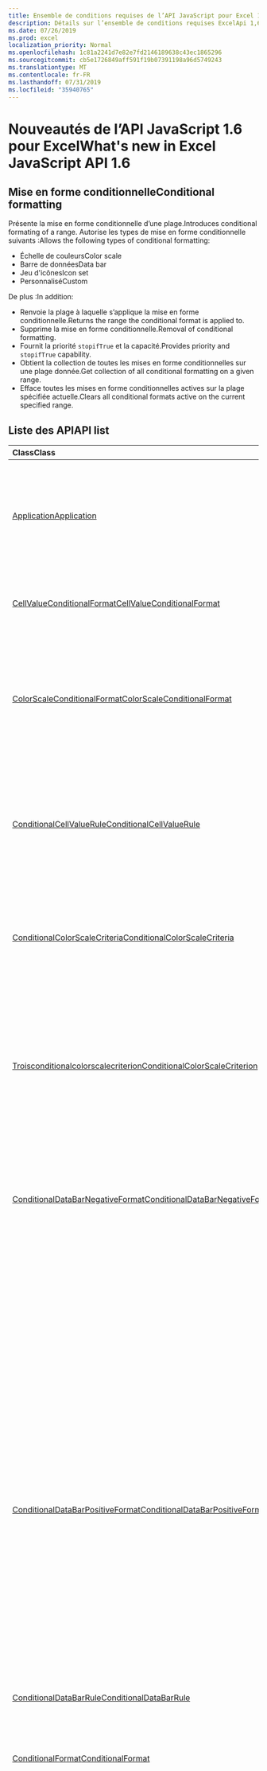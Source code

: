 ```yaml
---
title: Ensemble de conditions requises de l’API JavaScript pour Excel 1,6
description: Détails sur l’ensemble de conditions requises ExcelApi 1,6
ms.date: 07/26/2019
ms.prod: excel
localization_priority: Normal
ms.openlocfilehash: 1c81a2241d7e82e7fd2146189638c43ec1865296
ms.sourcegitcommit: cb5e1726849aff591f19b07391198a96d5749243
ms.translationtype: MT
ms.contentlocale: fr-FR
ms.lasthandoff: 07/31/2019
ms.locfileid: "35940765"
---
```

# <a name="whats-new-in-excel-javascript-api-16"></a><span data-ttu-id="2a74e-103">Nouveautés de l’API JavaScript 1.6 pour Excel</span><span class="sxs-lookup"><span data-stu-id="2a74e-103">What's new in Excel JavaScript API 1.6</span></span>

## <a name="conditional-formatting"></a><span data-ttu-id="2a74e-104">Mise en forme conditionnelle</span><span class="sxs-lookup"><span data-stu-id="2a74e-104">Conditional formatting</span></span>

<span data-ttu-id="2a74e-105">Présente la mise en forme conditionnelle d’une plage.</span><span class="sxs-lookup"><span data-stu-id="2a74e-105">Introduces conditional formating of a range.</span></span> <span data-ttu-id="2a74e-106">Autorise les types de mise en forme conditionnelle suivants :</span><span class="sxs-lookup"><span data-stu-id="2a74e-106">Allows the following types of conditional formatting:</span></span>

* <span data-ttu-id="2a74e-107">Échelle de couleurs</span><span class="sxs-lookup"><span data-stu-id="2a74e-107">Color scale</span></span>
* <span data-ttu-id="2a74e-108">Barre de données</span><span class="sxs-lookup"><span data-stu-id="2a74e-108">Data bar</span></span>
* <span data-ttu-id="2a74e-109">Jeu d'icônes</span><span class="sxs-lookup"><span data-stu-id="2a74e-109">Icon set</span></span>
* <span data-ttu-id="2a74e-110">Personnalisé</span><span class="sxs-lookup"><span data-stu-id="2a74e-110">Custom</span></span>

<span data-ttu-id="2a74e-111">De plus :</span><span class="sxs-lookup"><span data-stu-id="2a74e-111">In addition:</span></span>

* <span data-ttu-id="2a74e-112">Renvoie la plage à laquelle s’applique la mise en forme conditionnelle.</span><span class="sxs-lookup"><span data-stu-id="2a74e-112">Returns the range the conditional format is applied to.</span></span>
* <span data-ttu-id="2a74e-113">Supprime la mise en forme conditionnelle.</span><span class="sxs-lookup"><span data-stu-id="2a74e-113">Removal of conditional formatting.</span></span>
* <span data-ttu-id="2a74e-114">Fournit la priorité `stopifTrue` et la capacité.</span><span class="sxs-lookup"><span data-stu-id="2a74e-114">Provides priority and `stopifTrue` capability.</span></span>
* <span data-ttu-id="2a74e-115">Obtient la collection de toutes les mises en forme conditionnelles sur une plage donnée.</span><span class="sxs-lookup"><span data-stu-id="2a74e-115">Get collection of all conditional formatting on a given range.</span></span>
* <span data-ttu-id="2a74e-116">Efface toutes les mises en forme conditionnelles actives sur la plage spécifiée actuelle.</span><span class="sxs-lookup"><span data-stu-id="2a74e-116">Clears all conditional formats active on the current specified range.</span></span>

## <a name="api-list"></a><span data-ttu-id="2a74e-117">Liste des API</span><span class="sxs-lookup"><span data-stu-id="2a74e-117">API list</span></span>

| <span data-ttu-id="2a74e-118">Class</span><span class="sxs-lookup"><span data-stu-id="2a74e-118">Class</span></span> | <span data-ttu-id="2a74e-119">Champs</span><span class="sxs-lookup"><span data-stu-id="2a74e-119">Fields</span></span> | <span data-ttu-id="2a74e-120">Description</span><span class="sxs-lookup"><span data-stu-id="2a74e-120">Description</span></span> |
|:---|:---|:---|
|[<span data-ttu-id="2a74e-121">Application</span><span class="sxs-lookup"><span data-stu-id="2a74e-121">Application</span></span>](/javascript/api/excel/excel.application)|[<span data-ttu-id="2a74e-122">suspendApiCalculationUntilNextSync()</span><span class="sxs-lookup"><span data-stu-id="2a74e-122">suspendApiCalculationUntilNextSync()</span></span>](/javascript/api/excel/excel.application#suspendapicalculationuntilnextsync--)|<span data-ttu-id="2a74e-p102">Interrompt le calcul jusqu'à ce que la prochaine méthode « context.sync() » soit appelée. Une fois cette option définie, il incombe au développeur de recalculer le classeur afin de garantir que toutes les dépendances sont propagées.</span><span class="sxs-lookup"><span data-stu-id="2a74e-p102">Suspends calculation until the next "context.sync()" is called. Once set, it is the developer's responsibility to re-calc the workbook, to ensure that any dependencies are propagated.</span></span>|
|[<span data-ttu-id="2a74e-125">CellValueConditionalFormat</span><span class="sxs-lookup"><span data-stu-id="2a74e-125">CellValueConditionalFormat</span></span>](/javascript/api/excel/excel.cellvalueconditionalformat)|[<span data-ttu-id="2a74e-126">format</span><span class="sxs-lookup"><span data-stu-id="2a74e-126">format</span></span>](/javascript/api/excel/excel.cellvalueconditionalformat#format)|<span data-ttu-id="2a74e-127">Renvoie un objet format qui encapsule la police, le remplissage, les bordures et d’autres propriétés des formats conditionnels.</span><span class="sxs-lookup"><span data-stu-id="2a74e-127">Returns a format object, encapsulating the conditional formats font, fill, borders, and other properties.</span></span>|
||[<span data-ttu-id="2a74e-128">sous</span><span class="sxs-lookup"><span data-stu-id="2a74e-128">rule</span></span>](/javascript/api/excel/excel.cellvalueconditionalformat#rule)|<span data-ttu-id="2a74e-129">Représente l’objet Règle sur cette mise en forme conditionnelle.</span><span class="sxs-lookup"><span data-stu-id="2a74e-129">Represents the Rule object on this conditional format.</span></span>|
|[<span data-ttu-id="2a74e-130">ColorScaleConditionalFormat</span><span class="sxs-lookup"><span data-stu-id="2a74e-130">ColorScaleConditionalFormat</span></span>](/javascript/api/excel/excel.colorscaleconditionalformat)|[<span data-ttu-id="2a74e-131">criteria</span><span class="sxs-lookup"><span data-stu-id="2a74e-131">criteria</span></span>](/javascript/api/excel/excel.colorscaleconditionalformat#criteria)|<span data-ttu-id="2a74e-132">Les critères de l’étendue de couleur.</span><span class="sxs-lookup"><span data-stu-id="2a74e-132">The criteria of the color scale.</span></span> <span data-ttu-id="2a74e-133">Le milieu est facultatif lors de l’utilisation d’une graduation de couleurs à deux points.</span><span class="sxs-lookup"><span data-stu-id="2a74e-133">Midpoint is optional when using a two point color scale.</span></span>|
||[<span data-ttu-id="2a74e-134">threeColorScale</span><span class="sxs-lookup"><span data-stu-id="2a74e-134">threeColorScale</span></span>](/javascript/api/excel/excel.colorscaleconditionalformat#threecolorscale)|<span data-ttu-id="2a74e-135">Si la valeur est true, l’échelle de couleurs aura trois points (minimum, milieu, maximum), sinon elle aura deux (minimum, maximum).</span><span class="sxs-lookup"><span data-stu-id="2a74e-135">If true the color scale will have three points (minimum, midpoint, maximum), otherwise it will have two (minimum, maximum).</span></span>|
|[<span data-ttu-id="2a74e-136">ConditionalCellValueRule</span><span class="sxs-lookup"><span data-stu-id="2a74e-136">ConditionalCellValueRule</span></span>](/javascript/api/excel/excel.conditionalcellvaluerule)|[<span data-ttu-id="2a74e-137">Formula1</span><span class="sxs-lookup"><span data-stu-id="2a74e-137">formula1</span></span>](/javascript/api/excel/excel.conditionalcellvaluerule#formula1)|<span data-ttu-id="2a74e-138">Formule, si nécessaire, servant à évaluer la règle de mise en forme conditionnelle.</span><span class="sxs-lookup"><span data-stu-id="2a74e-138">The formula, if required, to evaluate the conditional format rule on.</span></span>|
||[<span data-ttu-id="2a74e-139">Formula2</span><span class="sxs-lookup"><span data-stu-id="2a74e-139">formula2</span></span>](/javascript/api/excel/excel.conditionalcellvaluerule#formula2)|<span data-ttu-id="2a74e-140">Formule, si nécessaire, servant à évaluer la règle de mise en forme conditionnelle.</span><span class="sxs-lookup"><span data-stu-id="2a74e-140">The formula, if required, to evaluate the conditional format rule on.</span></span>|
||[<span data-ttu-id="2a74e-141">is</span><span class="sxs-lookup"><span data-stu-id="2a74e-141">operator</span></span>](/javascript/api/excel/excel.conditionalcellvaluerule#operator)|<span data-ttu-id="2a74e-142">Opérateur du format conditionnel de texte.</span><span class="sxs-lookup"><span data-stu-id="2a74e-142">The operator of the text conditional format.</span></span>|
|[<span data-ttu-id="2a74e-143">ConditionalColorScaleCriteria</span><span class="sxs-lookup"><span data-stu-id="2a74e-143">ConditionalColorScaleCriteria</span></span>](/javascript/api/excel/excel.conditionalcolorscalecriteria)|[<span data-ttu-id="2a74e-144">maximum</span><span class="sxs-lookup"><span data-stu-id="2a74e-144">maximum</span></span>](/javascript/api/excel/excel.conditionalcolorscalecriteria#maximum)|<span data-ttu-id="2a74e-145">Point maximal du critère d’échelle de couleurs.</span><span class="sxs-lookup"><span data-stu-id="2a74e-145">The maximum point Color Scale Criterion.</span></span>|
||[<span data-ttu-id="2a74e-146">point</span><span class="sxs-lookup"><span data-stu-id="2a74e-146">midpoint</span></span>](/javascript/api/excel/excel.conditionalcolorscalecriteria#midpoint)|<span data-ttu-id="2a74e-147">Point du milieu du critère d’échelle de couleurs, si l’échelle de couleurs est une échelle à 3 couleurs.</span><span class="sxs-lookup"><span data-stu-id="2a74e-147">The midpoint Color Scale Criterion if the color scale is a 3-color scale.</span></span>|
||[<span data-ttu-id="2a74e-148">minimum</span><span class="sxs-lookup"><span data-stu-id="2a74e-148">minimum</span></span>](/javascript/api/excel/excel.conditionalcolorscalecriteria#minimum)|<span data-ttu-id="2a74e-149">Point minimal du critère d’échelle de couleurs.</span><span class="sxs-lookup"><span data-stu-id="2a74e-149">The minimum point Color Scale Criterion.</span></span>|
|[<span data-ttu-id="2a74e-150">Troisconditionalcolorscalecriterion</span><span class="sxs-lookup"><span data-stu-id="2a74e-150">ConditionalColorScaleCriterion</span></span>](/javascript/api/excel/excel.conditionalcolorscalecriterion)|[<span data-ttu-id="2a74e-151">color</span><span class="sxs-lookup"><span data-stu-id="2a74e-151">color</span></span>](/javascript/api/excel/excel.conditionalcolorscalecriterion#color)|<span data-ttu-id="2a74e-152">Représentation de code de couleur HTML de la couleur d’image.</span><span class="sxs-lookup"><span data-stu-id="2a74e-152">HTML color code representation of the color scale color.</span></span> <span data-ttu-id="2a74e-153">Par exemple,</span><span class="sxs-lookup"><span data-stu-id="2a74e-153">E.g.</span></span> <span data-ttu-id="2a74e-154">#FF0000 représente le rouge.</span><span class="sxs-lookup"><span data-stu-id="2a74e-154">#FF0000 represents Red.</span></span>|
||[<span data-ttu-id="2a74e-155">formula</span><span class="sxs-lookup"><span data-stu-id="2a74e-155">formula</span></span>](/javascript/api/excel/excel.conditionalcolorscalecriterion#formula)|<span data-ttu-id="2a74e-156">Nombre, formule ou null (si le type est LowestValue).</span><span class="sxs-lookup"><span data-stu-id="2a74e-156">A number, a formula, or null (if Type is LowestValue).</span></span>|
||[<span data-ttu-id="2a74e-157">type</span><span class="sxs-lookup"><span data-stu-id="2a74e-157">type</span></span>](/javascript/api/excel/excel.conditionalcolorscalecriterion#type)|<span data-ttu-id="2a74e-158">La formule conditionnelle de critère qui doit être basée.</span><span class="sxs-lookup"><span data-stu-id="2a74e-158">What the criterion conditional formula should be based on.</span></span>|
|[<span data-ttu-id="2a74e-159">ConditionalDataBarNegativeFormat</span><span class="sxs-lookup"><span data-stu-id="2a74e-159">ConditionalDataBarNegativeFormat</span></span>](/javascript/api/excel/excel.conditionaldatabarnegativeformat)|[<span data-ttu-id="2a74e-160">borderColor</span><span class="sxs-lookup"><span data-stu-id="2a74e-160">borderColor</span></span>](/javascript/api/excel/excel.conditionaldatabarnegativeformat#bordercolor)|<span data-ttu-id="2a74e-161">Code couleur HTML qui représente la couleur de la ligne de bordure, au format #RRGGBB (par exemple : « FFA500 ») ou sous forme de couleur HTML nommée (par exemple, « orange »).</span><span class="sxs-lookup"><span data-stu-id="2a74e-161">HTML color code representing the color of the border line, of the form #RRGGBB (e.g. "FFA500") or as a named HTML color (e.g. "orange").</span></span>|
||[<span data-ttu-id="2a74e-162">fillColor</span><span class="sxs-lookup"><span data-stu-id="2a74e-162">fillColor</span></span>](/javascript/api/excel/excel.conditionaldatabarnegativeformat#fillcolor)|<span data-ttu-id="2a74e-163">Code couleur HTML qui représente la couleur de remplissage, au format #RRGGBB (par exemple : « FFA500 ») ou sous forme de couleur HTML nommée (par exemple, « orange »).</span><span class="sxs-lookup"><span data-stu-id="2a74e-163">HTML color code representing the fill color, of the form #RRGGBB (e.g. "FFA500") or as a named HTML color (e.g. "orange").</span></span>|
||[<span data-ttu-id="2a74e-164">matchPositiveBorderColor</span><span class="sxs-lookup"><span data-stu-id="2a74e-164">matchPositiveBorderColor</span></span>](/javascript/api/excel/excel.conditionaldatabarnegativeformat#matchpositivebordercolor)|<span data-ttu-id="2a74e-165">Représentation booléenne indiquant si la barre de données négative a une bordure de la même couleur que la barre de données positive.</span><span class="sxs-lookup"><span data-stu-id="2a74e-165">Boolean representation of whether or not the negative DataBar has the same border color as the positive DataBar.</span></span>|
||[<span data-ttu-id="2a74e-166">matchPositiveFillColor</span><span class="sxs-lookup"><span data-stu-id="2a74e-166">matchPositiveFillColor</span></span>](/javascript/api/excel/excel.conditionaldatabarnegativeformat#matchpositivefillcolor)|<span data-ttu-id="2a74e-167">Représentation booléenne indiquant si la barre de données négative a un remplissage de la même couleur que la barre de données positive.</span><span class="sxs-lookup"><span data-stu-id="2a74e-167">Boolean representation of whether or not the negative DataBar has the same fill color as the positive DataBar.</span></span>|
|[<span data-ttu-id="2a74e-168">ConditionalDataBarPositiveFormat</span><span class="sxs-lookup"><span data-stu-id="2a74e-168">ConditionalDataBarPositiveFormat</span></span>](/javascript/api/excel/excel.conditionaldatabarpositiveformat)|[<span data-ttu-id="2a74e-169">borderColor</span><span class="sxs-lookup"><span data-stu-id="2a74e-169">borderColor</span></span>](/javascript/api/excel/excel.conditionaldatabarpositiveformat#bordercolor)|<span data-ttu-id="2a74e-170">Code couleur HTML qui représente la couleur de la ligne de bordure, au format #RRGGBB (par exemple : « FFA500 ») ou sous forme de couleur HTML nommée (par exemple, « orange »).</span><span class="sxs-lookup"><span data-stu-id="2a74e-170">HTML color code representing the color of the border line, of the form #RRGGBB (e.g. "FFA500") or as a named HTML color (e.g. "orange").</span></span>|
||[<span data-ttu-id="2a74e-171">fillColor</span><span class="sxs-lookup"><span data-stu-id="2a74e-171">fillColor</span></span>](/javascript/api/excel/excel.conditionaldatabarpositiveformat#fillcolor)|<span data-ttu-id="2a74e-172">Code couleur HTML qui représente la couleur de remplissage, au format #RRGGBB (par exemple : « FFA500 ») ou sous forme de couleur HTML nommée (par exemple, « orange »).</span><span class="sxs-lookup"><span data-stu-id="2a74e-172">HTML color code representing the fill color, of the form #RRGGBB (e.g. "FFA500") or as a named HTML color (e.g. "orange").</span></span>|
||[<span data-ttu-id="2a74e-173">gradientFill</span><span class="sxs-lookup"><span data-stu-id="2a74e-173">gradientFill</span></span>](/javascript/api/excel/excel.conditionaldatabarpositiveformat#gradientfill)|<span data-ttu-id="2a74e-174">Représentation booléenne indiquant si la barre de données a un dégradé.</span><span class="sxs-lookup"><span data-stu-id="2a74e-174">Boolean representation of whether or not the DataBar has a gradient.</span></span>|
|[<span data-ttu-id="2a74e-175">ConditionalDataBarRule</span><span class="sxs-lookup"><span data-stu-id="2a74e-175">ConditionalDataBarRule</span></span>](/javascript/api/excel/excel.conditionaldatabarrule)|[<span data-ttu-id="2a74e-176">formula</span><span class="sxs-lookup"><span data-stu-id="2a74e-176">formula</span></span>](/javascript/api/excel/excel.conditionaldatabarrule#formula)|<span data-ttu-id="2a74e-177">Formule, si nécessaire, servant à évaluer la règle de la barre de données.</span><span class="sxs-lookup"><span data-stu-id="2a74e-177">The formula, if required, to evaluate the databar rule on.</span></span>|
||[<span data-ttu-id="2a74e-178">type</span><span class="sxs-lookup"><span data-stu-id="2a74e-178">type</span></span>](/javascript/api/excel/excel.conditionaldatabarrule#type)|<span data-ttu-id="2a74e-179">Type de règle pour le DataBar.</span><span class="sxs-lookup"><span data-stu-id="2a74e-179">The type of rule for the databar.</span></span>|
|[<span data-ttu-id="2a74e-180">ConditionalFormat</span><span class="sxs-lookup"><span data-stu-id="2a74e-180">ConditionalFormat</span></span>](/javascript/api/excel/excel.conditionalformat)|[<span data-ttu-id="2a74e-181">delete()</span><span class="sxs-lookup"><span data-stu-id="2a74e-181">delete()</span></span>](/javascript/api/excel/excel.conditionalformat#delete--)|<span data-ttu-id="2a74e-182">Supprime cette mise en forme conditionnelle.</span><span class="sxs-lookup"><span data-stu-id="2a74e-182">Deletes this conditional format.</span></span>|
||[<span data-ttu-id="2a74e-183">getRange()</span><span class="sxs-lookup"><span data-stu-id="2a74e-183">getRange()</span></span>](/javascript/api/excel/excel.conditionalformat#getrange--)|<span data-ttu-id="2a74e-184">Renvoie la plage à laquelle s’applique la mise en forme conditionnelle.</span><span class="sxs-lookup"><span data-stu-id="2a74e-184">Returns the range the conditonal format is applied to.</span></span> <span data-ttu-id="2a74e-185">Renvoie une erreur si la mise en forme conditionnelle est appliquée à plusieurs plages.</span><span class="sxs-lookup"><span data-stu-id="2a74e-185">Throws an error if the conditional format is applied to multiple ranges.</span></span> <span data-ttu-id="2a74e-186">En lecture seule.</span><span class="sxs-lookup"><span data-stu-id="2a74e-186">Read-only.</span></span>|
||[<span data-ttu-id="2a74e-187">getRangeOrNullObject()</span><span class="sxs-lookup"><span data-stu-id="2a74e-187">getRangeOrNullObject()</span></span>](/javascript/api/excel/excel.conditionalformat#getrangeornullobject--)|<span data-ttu-id="2a74e-188">Renvoie la plage à laquelle le format conditionnelle est appliqué ou un objet null si la mise en forme conditionnelle est appliquée à plusieurs plages.</span><span class="sxs-lookup"><span data-stu-id="2a74e-188">Returns the range the conditonal format is applied to, or a null object if the conditional format is applied to multiple ranges.</span></span> <span data-ttu-id="2a74e-189">En lecture seule.</span><span class="sxs-lookup"><span data-stu-id="2a74e-189">Read-only.</span></span>|
||[<span data-ttu-id="2a74e-190">prioritaires</span><span class="sxs-lookup"><span data-stu-id="2a74e-190">priority</span></span>](/javascript/api/excel/excel.conditionalformat#priority)|<span data-ttu-id="2a74e-191">Priorité (ou index) dans la collection de mise en forme conditionnelle dans laquelle ce format conditionnel existe actuellement.</span><span class="sxs-lookup"><span data-stu-id="2a74e-191">The priority (or index) within the conditional format collection that this conditional format currently exists in.</span></span> <span data-ttu-id="2a74e-192">Modification également</span><span class="sxs-lookup"><span data-stu-id="2a74e-192">Changing this also</span></span>|
||[<span data-ttu-id="2a74e-193">cellValue</span><span class="sxs-lookup"><span data-stu-id="2a74e-193">cellValue</span></span>](/javascript/api/excel/excel.conditionalformat#cellvalue)|<span data-ttu-id="2a74e-194">Renvoie les propriétés de mise en forme conditionnelle de la valeur de la cellule si le format conditionnel actuel est un type CellValue.</span><span class="sxs-lookup"><span data-stu-id="2a74e-194">Returns the cell value conditional format properties if the current conditional format is a CellValue type.</span></span>|
||[<span data-ttu-id="2a74e-195">cellValueOrNullObject</span><span class="sxs-lookup"><span data-stu-id="2a74e-195">cellValueOrNullObject</span></span>](/javascript/api/excel/excel.conditionalformat#cellvalueornullobject)|<span data-ttu-id="2a74e-196">Renvoie les propriétés de mise en forme conditionnelle de la valeur de la cellule si le format conditionnel actuel est un type CellValue.</span><span class="sxs-lookup"><span data-stu-id="2a74e-196">Returns the cell value conditional format properties if the current conditional format is a CellValue type.</span></span>|
||[<span data-ttu-id="2a74e-197">colorScale</span><span class="sxs-lookup"><span data-stu-id="2a74e-197">colorScale</span></span>](/javascript/api/excel/excel.conditionalformat#colorscale)|<span data-ttu-id="2a74e-198">Renvoie les propriétés de mise en forme conditionnelle ColorScale si le format conditionnel actuel est un type ColorScale.</span><span class="sxs-lookup"><span data-stu-id="2a74e-198">Returns the ColorScale conditional format properties if the current conditional format is an ColorScale type.</span></span> <span data-ttu-id="2a74e-199">En lecture seule.</span><span class="sxs-lookup"><span data-stu-id="2a74e-199">Read-only.</span></span>|
||[<span data-ttu-id="2a74e-200">colorScaleOrNullObject</span><span class="sxs-lookup"><span data-stu-id="2a74e-200">colorScaleOrNullObject</span></span>](/javascript/api/excel/excel.conditionalformat#colorscaleornullobject)|<span data-ttu-id="2a74e-201">Renvoie les propriétés de mise en forme conditionnelle ColorScale si le format conditionnel actuel est un type ColorScale.</span><span class="sxs-lookup"><span data-stu-id="2a74e-201">Returns the ColorScale conditional format properties if the current conditional format is an ColorScale type.</span></span> <span data-ttu-id="2a74e-202">En lecture seule.</span><span class="sxs-lookup"><span data-stu-id="2a74e-202">Read-only.</span></span>|
||[<span data-ttu-id="2a74e-203">personnalisé</span><span class="sxs-lookup"><span data-stu-id="2a74e-203">custom</span></span>](/javascript/api/excel/excel.conditionalformat#custom)|<span data-ttu-id="2a74e-204">Renvoie les propriétés de mise en forme conditionnelle personnalisées si le format conditionnel actuel est un type personnalisé.</span><span class="sxs-lookup"><span data-stu-id="2a74e-204">Returns the custom conditional format properties if the current conditional format is a custom type.</span></span> <span data-ttu-id="2a74e-205">En lecture seule.</span><span class="sxs-lookup"><span data-stu-id="2a74e-205">Read-only.</span></span>|
||[<span data-ttu-id="2a74e-206">customOrNullObject</span><span class="sxs-lookup"><span data-stu-id="2a74e-206">customOrNullObject</span></span>](/javascript/api/excel/excel.conditionalformat#customornullobject)|<span data-ttu-id="2a74e-207">Renvoie les propriétés de mise en forme conditionnelle personnalisées si le format conditionnel actuel est un type personnalisé.</span><span class="sxs-lookup"><span data-stu-id="2a74e-207">Returns the custom conditional format properties if the current conditional format is a custom type.</span></span> <span data-ttu-id="2a74e-208">En lecture seule.</span><span class="sxs-lookup"><span data-stu-id="2a74e-208">Read-only.</span></span>|
||[<span data-ttu-id="2a74e-209">dataBar</span><span class="sxs-lookup"><span data-stu-id="2a74e-209">dataBar</span></span>](/javascript/api/excel/excel.conditionalformat#databar)|<span data-ttu-id="2a74e-210">Renvoie les propriétés de la barre de données si le format conditionnel actuel est une barre de données.</span><span class="sxs-lookup"><span data-stu-id="2a74e-210">Returns the data bar properties if the current conditional format is a data bar.</span></span> <span data-ttu-id="2a74e-211">En lecture seule.</span><span class="sxs-lookup"><span data-stu-id="2a74e-211">Read-only.</span></span>|
||[<span data-ttu-id="2a74e-212">dataBarOrNullObject</span><span class="sxs-lookup"><span data-stu-id="2a74e-212">dataBarOrNullObject</span></span>](/javascript/api/excel/excel.conditionalformat#databarornullobject)|<span data-ttu-id="2a74e-213">Renvoie les propriétés de la barre de données si le format conditionnel actuel est une barre de données.</span><span class="sxs-lookup"><span data-stu-id="2a74e-213">Returns the data bar properties if the current conditional format is a data bar.</span></span> <span data-ttu-id="2a74e-214">En lecture seule.</span><span class="sxs-lookup"><span data-stu-id="2a74e-214">Read-only.</span></span>|
||[<span data-ttu-id="2a74e-215">iconSet</span><span class="sxs-lookup"><span data-stu-id="2a74e-215">iconSet</span></span>](/javascript/api/excel/excel.conditionalformat#iconset)|<span data-ttu-id="2a74e-216">Renvoie les propriétés de format conditionnel IconSet si le format conditionnel actuel est un type IconSet.</span><span class="sxs-lookup"><span data-stu-id="2a74e-216">Returns the IconSet conditional format properties if the current conditional format is an IconSet type.</span></span> <span data-ttu-id="2a74e-217">En lecture seule.</span><span class="sxs-lookup"><span data-stu-id="2a74e-217">Read-only.</span></span>|
||[<span data-ttu-id="2a74e-218">iconSetOrNullObject</span><span class="sxs-lookup"><span data-stu-id="2a74e-218">iconSetOrNullObject</span></span>](/javascript/api/excel/excel.conditionalformat#iconsetornullobject)|<span data-ttu-id="2a74e-219">Renvoie les propriétés de format conditionnel IconSet si le format conditionnel actuel est un type IconSet.</span><span class="sxs-lookup"><span data-stu-id="2a74e-219">Returns the IconSet conditional format properties if the current conditional format is an IconSet type.</span></span> <span data-ttu-id="2a74e-220">En lecture seule.</span><span class="sxs-lookup"><span data-stu-id="2a74e-220">Read-only.</span></span>|
||[<span data-ttu-id="2a74e-221">id</span><span class="sxs-lookup"><span data-stu-id="2a74e-221">id</span></span>](/javascript/api/excel/excel.conditionalformat#id)|<span data-ttu-id="2a74e-222">La priorité de la mise en forme conditionnelle dans la ConditionalFormatCollection actuelle.</span><span class="sxs-lookup"><span data-stu-id="2a74e-222">The Priority of the Conditional Format within the current ConditionalFormatCollection.</span></span> <span data-ttu-id="2a74e-223">En lecture seule.</span><span class="sxs-lookup"><span data-stu-id="2a74e-223">Read-only.</span></span>|
||[<span data-ttu-id="2a74e-224">définie</span><span class="sxs-lookup"><span data-stu-id="2a74e-224">preset</span></span>](/javascript/api/excel/excel.conditionalformat#preset)|<span data-ttu-id="2a74e-225">Renvoie le format conditionnel des critères prédéfinis.</span><span class="sxs-lookup"><span data-stu-id="2a74e-225">Returns the preset criteria conditional format.</span></span> <span data-ttu-id="2a74e-226">Pour plus d’informations, voir Excel. PresetCriteriaConditionalFormat.</span><span class="sxs-lookup"><span data-stu-id="2a74e-226">See Excel.PresetCriteriaConditionalFormat for more details.</span></span>|
||[<span data-ttu-id="2a74e-227">presetOrNullObject</span><span class="sxs-lookup"><span data-stu-id="2a74e-227">presetOrNullObject</span></span>](/javascript/api/excel/excel.conditionalformat#presetornullobject)|<span data-ttu-id="2a74e-228">Renvoie le format conditionnel des critères prédéfinis.</span><span class="sxs-lookup"><span data-stu-id="2a74e-228">Returns the preset criteria conditional format.</span></span> <span data-ttu-id="2a74e-229">Pour plus d’informations, voir Excel. PresetCriteriaConditionalFormat.</span><span class="sxs-lookup"><span data-stu-id="2a74e-229">See Excel.PresetCriteriaConditionalFormat for more details.</span></span>|
||[<span data-ttu-id="2a74e-230">textComparison</span><span class="sxs-lookup"><span data-stu-id="2a74e-230">textComparison</span></span>](/javascript/api/excel/excel.conditionalformat#textcomparison)|<span data-ttu-id="2a74e-231">Renvoie les propriétés de mise en forme conditionnelle de texte spécifiques si le format conditionnel actuel est un type de texte.</span><span class="sxs-lookup"><span data-stu-id="2a74e-231">Returns the specific text conditional format properties if the current conditional format is a text type.</span></span>|
||[<span data-ttu-id="2a74e-232">textComparisonOrNullObject</span><span class="sxs-lookup"><span data-stu-id="2a74e-232">textComparisonOrNullObject</span></span>](/javascript/api/excel/excel.conditionalformat#textcomparisonornullobject)|<span data-ttu-id="2a74e-233">Renvoie les propriétés de mise en forme conditionnelle de texte spécifiques si le format conditionnel actuel est un type de texte.</span><span class="sxs-lookup"><span data-stu-id="2a74e-233">Returns the specific text conditional format properties if the current conditional format is a text type.</span></span>|
||[<span data-ttu-id="2a74e-234">topBottom</span><span class="sxs-lookup"><span data-stu-id="2a74e-234">topBottom</span></span>](/javascript/api/excel/excel.conditionalformat#topbottom)|<span data-ttu-id="2a74e-235">Renvoie les propriétés de mise en forme conditionnelle de haut en bas si le format conditionnel actuel est un type de niveau inférieur.</span><span class="sxs-lookup"><span data-stu-id="2a74e-235">Returns the Top/Bottom conditional format properties if the current conditional format is an TopBottom type.</span></span>|
||[<span data-ttu-id="2a74e-236">topBottomOrNullObject</span><span class="sxs-lookup"><span data-stu-id="2a74e-236">topBottomOrNullObject</span></span>](/javascript/api/excel/excel.conditionalformat#topbottomornullobject)|<span data-ttu-id="2a74e-237">Renvoie les propriétés de mise en forme conditionnelle de haut en bas si le format conditionnel actuel est un type de niveau inférieur.</span><span class="sxs-lookup"><span data-stu-id="2a74e-237">Returns the Top/Bottom conditional format properties if the current conditional format is an TopBottom type.</span></span>|
||[<span data-ttu-id="2a74e-238">type</span><span class="sxs-lookup"><span data-stu-id="2a74e-238">type</span></span>](/javascript/api/excel/excel.conditionalformat#type)|<span data-ttu-id="2a74e-239">Type de mise en forme conditionnelle.</span><span class="sxs-lookup"><span data-stu-id="2a74e-239">A type of conditional format.</span></span> <span data-ttu-id="2a74e-240">Une seule peut être définie à la fois.</span><span class="sxs-lookup"><span data-stu-id="2a74e-240">Only one can be set at a time.</span></span> <span data-ttu-id="2a74e-241">En lecture seule.</span><span class="sxs-lookup"><span data-stu-id="2a74e-241">Read-only.</span></span>|
||[<span data-ttu-id="2a74e-242">stopIfTrue</span><span class="sxs-lookup"><span data-stu-id="2a74e-242">stopIfTrue</span></span>](/javascript/api/excel/excel.conditionalformat#stopiftrue)|<span data-ttu-id="2a74e-243">Si les conditions de cette mise en forme conditionnelle sont remplies, aucun format de priorité inférieure ne doit prendre effet sur cette cellule.</span><span class="sxs-lookup"><span data-stu-id="2a74e-243">If the conditions of this conditional format are met, no lower-priority formats shall take effect on that cell.</span></span>|
|[<span data-ttu-id="2a74e-244">ConditionalFormatCollection</span><span class="sxs-lookup"><span data-stu-id="2a74e-244">ConditionalFormatCollection</span></span>](/javascript/api/excel/excel.conditionalformatcollection)|[<span data-ttu-id="2a74e-245">Add (type: Excel. ConditionalFormatType)</span><span class="sxs-lookup"><span data-stu-id="2a74e-245">add(type: Excel.ConditionalFormatType)</span></span>](/javascript/api/excel/excel.conditionalformatcollection#add-type-)|<span data-ttu-id="2a74e-246">Ajoute un nouveau format conditionnel à la collection à la priorité la plus haute.</span><span class="sxs-lookup"><span data-stu-id="2a74e-246">Adds a new conditional format to the collection at the first/top priority.</span></span>|
||[<span data-ttu-id="2a74e-247">clearAll ()</span><span class="sxs-lookup"><span data-stu-id="2a74e-247">clearAll()</span></span>](/javascript/api/excel/excel.conditionalformatcollection#clearall--)|<span data-ttu-id="2a74e-248">Efface toutes les mises en forme conditionnelles actives sur la plage spécifiée actuelle.</span><span class="sxs-lookup"><span data-stu-id="2a74e-248">Clears all conditional formats active on the current specified range.</span></span>|
||[<span data-ttu-id="2a74e-249">getCount()</span><span class="sxs-lookup"><span data-stu-id="2a74e-249">getCount()</span></span>](/javascript/api/excel/excel.conditionalformatcollection#getcount--)|<span data-ttu-id="2a74e-250">Renvoie le nombre de mises en forme conditionnelles dans le classeur.</span><span class="sxs-lookup"><span data-stu-id="2a74e-250">Returns the number of conditional formats in the workbook.</span></span> <span data-ttu-id="2a74e-251">En lecture seule.</span><span class="sxs-lookup"><span data-stu-id="2a74e-251">Read-only.</span></span>|
||[<span data-ttu-id="2a74e-252">getItem(id: string)</span><span class="sxs-lookup"><span data-stu-id="2a74e-252">getItem(id: string)</span></span>](/javascript/api/excel/excel.conditionalformatcollection#getitem-id-)|<span data-ttu-id="2a74e-253">Renvoie une mise en forme conditionnelle à un ID donné.</span><span class="sxs-lookup"><span data-stu-id="2a74e-253">Returns a conditional format for the given ID.</span></span>|
||[<span data-ttu-id="2a74e-254">getItemAt(index: number)</span><span class="sxs-lookup"><span data-stu-id="2a74e-254">getItemAt(index: number)</span></span>](/javascript/api/excel/excel.conditionalformatcollection#getitemat-index-)|<span data-ttu-id="2a74e-255">Renvoie une mise en forme conditionnelle à l’index donné.</span><span class="sxs-lookup"><span data-stu-id="2a74e-255">Returns a conditional format at the given index.</span></span>|
||[<span data-ttu-id="2a74e-256">items</span><span class="sxs-lookup"><span data-stu-id="2a74e-256">items</span></span>](/javascript/api/excel/excel.conditionalformatcollection#items)|<span data-ttu-id="2a74e-257">Obtient l’élément enfant chargé dans cette collection de sites.</span><span class="sxs-lookup"><span data-stu-id="2a74e-257">Gets the loaded child items in this collection.</span></span>|
|[<span data-ttu-id="2a74e-258">ConditionalFormatRule</span><span class="sxs-lookup"><span data-stu-id="2a74e-258">ConditionalFormatRule</span></span>](/javascript/api/excel/excel.conditionalformatrule)|[<span data-ttu-id="2a74e-259">formula</span><span class="sxs-lookup"><span data-stu-id="2a74e-259">formula</span></span>](/javascript/api/excel/excel.conditionalformatrule#formula)|<span data-ttu-id="2a74e-260">Formule, si nécessaire, servant à évaluer la règle de mise en forme conditionnelle.</span><span class="sxs-lookup"><span data-stu-id="2a74e-260">The formula, if required, to evaluate the conditional format rule on.</span></span>|
||[<span data-ttu-id="2a74e-261">FormulaLocal,</span><span class="sxs-lookup"><span data-stu-id="2a74e-261">formulaLocal</span></span>](/javascript/api/excel/excel.conditionalformatrule#formulalocal)|<span data-ttu-id="2a74e-262">Formule, si nécessaire, servant à évaluer la règle de mise en forme conditionnelle dans la langue de l’utilisateur.</span><span class="sxs-lookup"><span data-stu-id="2a74e-262">The formula, if required, to evaluate the conditional format rule on in the user's language.</span></span>|
||[<span data-ttu-id="2a74e-263">Formular1c1,</span><span class="sxs-lookup"><span data-stu-id="2a74e-263">formulaR1C1</span></span>](/javascript/api/excel/excel.conditionalformatrule#formular1c1)|<span data-ttu-id="2a74e-264">Formule, si nécessaire, servant à évaluer la règle de mise en forme conditionnelle dans la notation du style R1C1.</span><span class="sxs-lookup"><span data-stu-id="2a74e-264">The formula, if required, to evaluate the conditional format rule on in R1C1-style notation.</span></span>|
|[<span data-ttu-id="2a74e-265">ConditionalIconCriterion</span><span class="sxs-lookup"><span data-stu-id="2a74e-265">ConditionalIconCriterion</span></span>](/javascript/api/excel/excel.conditionaliconcriterion)|[<span data-ttu-id="2a74e-266">customIcon</span><span class="sxs-lookup"><span data-stu-id="2a74e-266">customIcon</span></span>](/javascript/api/excel/excel.conditionaliconcriterion#customicon)|<span data-ttu-id="2a74e-267">Icône personnalisée pour le critère en cours si différent de la celui par défaut IconSet. Sinon, null est renvoyé.</span><span class="sxs-lookup"><span data-stu-id="2a74e-267">The custom icon for the current criterion if different from the default IconSet, else null will be returned.</span></span>|
||[<span data-ttu-id="2a74e-268">formula</span><span class="sxs-lookup"><span data-stu-id="2a74e-268">formula</span></span>](/javascript/api/excel/excel.conditionaliconcriterion#formula)|<span data-ttu-id="2a74e-269">Un nombre ou une formule en fonction du type.</span><span class="sxs-lookup"><span data-stu-id="2a74e-269">A number or a formula depending on the type.</span></span>|
||[<span data-ttu-id="2a74e-270">is</span><span class="sxs-lookup"><span data-stu-id="2a74e-270">operator</span></span>](/javascript/api/excel/excel.conditionaliconcriterion#operator)|<span data-ttu-id="2a74e-271">GreaterThan ou GreaterThanOrEqual pour chaque type de règle pour le format conditionnel d’icône.</span><span class="sxs-lookup"><span data-stu-id="2a74e-271">GreaterThan or GreaterThanOrEqual for each of the rule type for the Icon conditional format.</span></span>|
||[<span data-ttu-id="2a74e-272">type</span><span class="sxs-lookup"><span data-stu-id="2a74e-272">type</span></span>](/javascript/api/excel/excel.conditionaliconcriterion#type)|<span data-ttu-id="2a74e-273">Ce sur quoi la formule conditionnelle de l’icône doit être basée.</span><span class="sxs-lookup"><span data-stu-id="2a74e-273">What the icon conditional formula should be based on.</span></span>|
|[<span data-ttu-id="2a74e-274">ConditionalPresetCriteriaRule</span><span class="sxs-lookup"><span data-stu-id="2a74e-274">ConditionalPresetCriteriaRule</span></span>](/javascript/api/excel/excel.conditionalpresetcriteriarule)|[<span data-ttu-id="2a74e-275">critère</span><span class="sxs-lookup"><span data-stu-id="2a74e-275">criterion</span></span>](/javascript/api/excel/excel.conditionalpresetcriteriarule#criterion)|<span data-ttu-id="2a74e-276">Critère de la mise en forme conditionnelle.</span><span class="sxs-lookup"><span data-stu-id="2a74e-276">The criterion of the conditional format.</span></span>|
|[<span data-ttu-id="2a74e-277">ConditionalRangeBorder</span><span class="sxs-lookup"><span data-stu-id="2a74e-277">ConditionalRangeBorder</span></span>](/javascript/api/excel/excel.conditionalrangeborder)|[<span data-ttu-id="2a74e-278">color</span><span class="sxs-lookup"><span data-stu-id="2a74e-278">color</span></span>](/javascript/api/excel/excel.conditionalrangeborder#color)|<span data-ttu-id="2a74e-279">Code couleur HTML qui représente la couleur de la ligne de bordure, au format #RRGGBB (par exemple : « FFA500 ») ou sous forme de couleur HTML nommée (par exemple, « orange »).</span><span class="sxs-lookup"><span data-stu-id="2a74e-279">HTML color code representing the color of the border line, of the form #RRGGBB (e.g. "FFA500") or as a named HTML color (e.g. "orange").</span></span>|
||[<span data-ttu-id="2a74e-280">sideIndex</span><span class="sxs-lookup"><span data-stu-id="2a74e-280">sideIndex</span></span>](/javascript/api/excel/excel.conditionalrangeborder#sideindex)|<span data-ttu-id="2a74e-281">Valeur constante qui indique un côté spécifique de la bordure.</span><span class="sxs-lookup"><span data-stu-id="2a74e-281">Constant value that indicates the specific side of the border.</span></span> <span data-ttu-id="2a74e-282">Pour plus d’informations, voir Excel. ConditionalRangeBorderIndex.</span><span class="sxs-lookup"><span data-stu-id="2a74e-282">See Excel.ConditionalRangeBorderIndex for details.</span></span> <span data-ttu-id="2a74e-283">En lecture seule.</span><span class="sxs-lookup"><span data-stu-id="2a74e-283">Read-only.</span></span>|
||[<span data-ttu-id="2a74e-284">style</span><span class="sxs-lookup"><span data-stu-id="2a74e-284">style</span></span>](/javascript/api/excel/excel.conditionalrangeborder#style)|<span data-ttu-id="2a74e-285">L’une des constantes de style de ligne déterminant le style de ligne de la bordure.</span><span class="sxs-lookup"><span data-stu-id="2a74e-285">One of the constants of line style specifying the line style for the border.</span></span> <span data-ttu-id="2a74e-286">Pour plus d’informations, voir Excel. BorderLineStyle.</span><span class="sxs-lookup"><span data-stu-id="2a74e-286">See Excel.BorderLineStyle for details.</span></span>|
|[<span data-ttu-id="2a74e-287">ConditionalRangeBorderCollection</span><span class="sxs-lookup"><span data-stu-id="2a74e-287">ConditionalRangeBorderCollection</span></span>](/javascript/api/excel/excel.conditionalrangebordercollection)|[<span data-ttu-id="2a74e-288">getItem (index: Excel. ConditionalRangeBorderIndex)</span><span class="sxs-lookup"><span data-stu-id="2a74e-288">getItem(index: Excel.ConditionalRangeBorderIndex)</span></span>](/javascript/api/excel/excel.conditionalrangebordercollection#getitem-index-)|<span data-ttu-id="2a74e-289">Obtient un objet de bordure à l’aide de son nom.</span><span class="sxs-lookup"><span data-stu-id="2a74e-289">Gets a border object using its name.</span></span>|
||[<span data-ttu-id="2a74e-290">getItemAt(index: number)</span><span class="sxs-lookup"><span data-stu-id="2a74e-290">getItemAt(index: number)</span></span>](/javascript/api/excel/excel.conditionalrangebordercollection#getitemat-index-)|<span data-ttu-id="2a74e-291">Obtient un objet de bordure à l’aide de son indice.</span><span class="sxs-lookup"><span data-stu-id="2a74e-291">Gets a border object using its index.</span></span>|
||[<span data-ttu-id="2a74e-292">bas</span><span class="sxs-lookup"><span data-stu-id="2a74e-292">bottom</span></span>](/javascript/api/excel/excel.conditionalrangebordercollection#bottom)|<span data-ttu-id="2a74e-293">Obtient la bordure inférieure.</span><span class="sxs-lookup"><span data-stu-id="2a74e-293">Gets the bottom border.</span></span> <span data-ttu-id="2a74e-294">En lecture seule.</span><span class="sxs-lookup"><span data-stu-id="2a74e-294">Read-only.</span></span>|
||[<span data-ttu-id="2a74e-295">count</span><span class="sxs-lookup"><span data-stu-id="2a74e-295">count</span></span>](/javascript/api/excel/excel.conditionalrangebordercollection#count)|<span data-ttu-id="2a74e-296">Nombre d’objets de bordure de la collection.</span><span class="sxs-lookup"><span data-stu-id="2a74e-296">Number of border objects in the collection.</span></span> <span data-ttu-id="2a74e-297">En lecture seule.</span><span class="sxs-lookup"><span data-stu-id="2a74e-297">Read-only.</span></span>|
||[<span data-ttu-id="2a74e-298">items</span><span class="sxs-lookup"><span data-stu-id="2a74e-298">items</span></span>](/javascript/api/excel/excel.conditionalrangebordercollection#items)|<span data-ttu-id="2a74e-299">Obtient l’élément enfant chargé dans cette collection de sites.</span><span class="sxs-lookup"><span data-stu-id="2a74e-299">Gets the loaded child items in this collection.</span></span>|
||[<span data-ttu-id="2a74e-300">left</span><span class="sxs-lookup"><span data-stu-id="2a74e-300">left</span></span>](/javascript/api/excel/excel.conditionalrangebordercollection#left)|<span data-ttu-id="2a74e-301">Obtient la bordure gauche.</span><span class="sxs-lookup"><span data-stu-id="2a74e-301">Gets the left border.</span></span> <span data-ttu-id="2a74e-302">En lecture seule.</span><span class="sxs-lookup"><span data-stu-id="2a74e-302">Read-only.</span></span>|
||[<span data-ttu-id="2a74e-303">right</span><span class="sxs-lookup"><span data-stu-id="2a74e-303">right</span></span>](/javascript/api/excel/excel.conditionalrangebordercollection#right)|<span data-ttu-id="2a74e-304">Obtient la bordure droite.</span><span class="sxs-lookup"><span data-stu-id="2a74e-304">Gets the right border.</span></span> <span data-ttu-id="2a74e-305">En lecture seule.</span><span class="sxs-lookup"><span data-stu-id="2a74e-305">Read-only.</span></span>|
||[<span data-ttu-id="2a74e-306">top</span><span class="sxs-lookup"><span data-stu-id="2a74e-306">top</span></span>](/javascript/api/excel/excel.conditionalrangebordercollection#top)|<span data-ttu-id="2a74e-307">Obtient la bordure supérieure.</span><span class="sxs-lookup"><span data-stu-id="2a74e-307">Gets the top border.</span></span> <span data-ttu-id="2a74e-308">En lecture seule.</span><span class="sxs-lookup"><span data-stu-id="2a74e-308">Read-only.</span></span>|
|[<span data-ttu-id="2a74e-309">ConditionalRangeFill</span><span class="sxs-lookup"><span data-stu-id="2a74e-309">ConditionalRangeFill</span></span>](/javascript/api/excel/excel.conditionalrangefill)|[<span data-ttu-id="2a74e-310">clear()</span><span class="sxs-lookup"><span data-stu-id="2a74e-310">clear()</span></span>](/javascript/api/excel/excel.conditionalrangefill#clear--)|<span data-ttu-id="2a74e-311">Réinitialise le remplissage.</span><span class="sxs-lookup"><span data-stu-id="2a74e-311">Resets the fill.</span></span>|
||[<span data-ttu-id="2a74e-312">color</span><span class="sxs-lookup"><span data-stu-id="2a74e-312">color</span></span>](/javascript/api/excel/excel.conditionalrangefill#color)|<span data-ttu-id="2a74e-313">Code couleur HTML qui représente la couleur de remplissage, au format #RRGGBB (par exemple : « FFA500 ») ou sous forme de couleur HTML nommée (par exemple, « orange »).</span><span class="sxs-lookup"><span data-stu-id="2a74e-313">HTML color code representing the color of the fill, of the form #RRGGBB (e.g. "FFA500") or as a named HTML color (e.g. "orange").</span></span>|
|[<span data-ttu-id="2a74e-314">ConditionalRangeFont</span><span class="sxs-lookup"><span data-stu-id="2a74e-314">ConditionalRangeFont</span></span>](/javascript/api/excel/excel.conditionalrangefont)|[<span data-ttu-id="2a74e-315">bold</span><span class="sxs-lookup"><span data-stu-id="2a74e-315">bold</span></span>](/javascript/api/excel/excel.conditionalrangefont#bold)|<span data-ttu-id="2a74e-316">Représente le format de police Gras.</span><span class="sxs-lookup"><span data-stu-id="2a74e-316">Represents the bold status of font.</span></span>|
||[<span data-ttu-id="2a74e-317">clear()</span><span class="sxs-lookup"><span data-stu-id="2a74e-317">clear()</span></span>](/javascript/api/excel/excel.conditionalrangefont#clear--)|<span data-ttu-id="2a74e-318">Réinitialise les formats de police.</span><span class="sxs-lookup"><span data-stu-id="2a74e-318">Resets the font formats.</span></span>|
||[<span data-ttu-id="2a74e-319">color</span><span class="sxs-lookup"><span data-stu-id="2a74e-319">color</span></span>](/javascript/api/excel/excel.conditionalrangefont#color)|<span data-ttu-id="2a74e-320">Représentation sous forme de code couleur HTML de la couleur du texte.</span><span class="sxs-lookup"><span data-stu-id="2a74e-320">HTML color code representation of the text color.</span></span> <span data-ttu-id="2a74e-321">Par exemple,</span><span class="sxs-lookup"><span data-stu-id="2a74e-321">E.g.</span></span> <span data-ttu-id="2a74e-322">#FF0000 représente le rouge.</span><span class="sxs-lookup"><span data-stu-id="2a74e-322">#FF0000 represents Red.</span></span>|
||[<span data-ttu-id="2a74e-323">italic</span><span class="sxs-lookup"><span data-stu-id="2a74e-323">italic</span></span>](/javascript/api/excel/excel.conditionalrangefont#italic)|<span data-ttu-id="2a74e-324">Représente le format de police Italique.</span><span class="sxs-lookup"><span data-stu-id="2a74e-324">Represents the italic status of the font.</span></span>|
||[<span data-ttu-id="2a74e-325">strikethrough</span><span class="sxs-lookup"><span data-stu-id="2a74e-325">strikethrough</span></span>](/javascript/api/excel/excel.conditionalrangefont#strikethrough)|<span data-ttu-id="2a74e-326">Représente l’état barré de la police.</span><span class="sxs-lookup"><span data-stu-id="2a74e-326">Represents the strikethrough status of the font.</span></span>|
||[<span data-ttu-id="2a74e-327">underline</span><span class="sxs-lookup"><span data-stu-id="2a74e-327">underline</span></span>](/javascript/api/excel/excel.conditionalrangefont#underline)|<span data-ttu-id="2a74e-328">Type de soulignement appliqué à la police.</span><span class="sxs-lookup"><span data-stu-id="2a74e-328">Type of underline applied to the font.</span></span> <span data-ttu-id="2a74e-329">Pour plus d’informations, voir Excel. ConditionalRangeFontUnderlineStyle.</span><span class="sxs-lookup"><span data-stu-id="2a74e-329">See Excel.ConditionalRangeFontUnderlineStyle for details.</span></span>|
|[<span data-ttu-id="2a74e-330">ConditionalRangeFormat</span><span class="sxs-lookup"><span data-stu-id="2a74e-330">ConditionalRangeFormat</span></span>](/javascript/api/excel/excel.conditionalrangeformat)|[<span data-ttu-id="2a74e-331">numberFormat</span><span class="sxs-lookup"><span data-stu-id="2a74e-331">numberFormat</span></span>](/javascript/api/excel/excel.conditionalrangeformat#numberformat)|<span data-ttu-id="2a74e-332">Représente le code de format de nombre d’Excel pour la plage donnée.</span><span class="sxs-lookup"><span data-stu-id="2a74e-332">Represents Excel's number format code for the given range.</span></span> <span data-ttu-id="2a74e-333">Effacé si null est passé dans.</span><span class="sxs-lookup"><span data-stu-id="2a74e-333">Cleared if null is passed in.</span></span>|
||[<span data-ttu-id="2a74e-334">Borders</span><span class="sxs-lookup"><span data-stu-id="2a74e-334">borders</span></span>](/javascript/api/excel/excel.conditionalrangeformat#borders)|<span data-ttu-id="2a74e-335">Collection d’objets Border qui s’appliquent à la plage de mise en forme conditionnelle globale.</span><span class="sxs-lookup"><span data-stu-id="2a74e-335">Collection of border objects that apply to the overall conditional format range.</span></span> <span data-ttu-id="2a74e-336">En lecture seule.</span><span class="sxs-lookup"><span data-stu-id="2a74e-336">Read-only.</span></span>|
||[<span data-ttu-id="2a74e-337">fill</span><span class="sxs-lookup"><span data-stu-id="2a74e-337">fill</span></span>](/javascript/api/excel/excel.conditionalrangeformat#fill)|<span data-ttu-id="2a74e-338">Renvoie l’objet Fill défini sur la plage de mise en forme conditionnelle globale.</span><span class="sxs-lookup"><span data-stu-id="2a74e-338">Returns the fill object defined on the overall conditional format range.</span></span> <span data-ttu-id="2a74e-339">En lecture seule.</span><span class="sxs-lookup"><span data-stu-id="2a74e-339">Read-only.</span></span>|
||[<span data-ttu-id="2a74e-340">police</span><span class="sxs-lookup"><span data-stu-id="2a74e-340">font</span></span>](/javascript/api/excel/excel.conditionalrangeformat#font)|<span data-ttu-id="2a74e-341">Renvoie l’objet font défini sur la plage de mise en forme conditionnelle globale.</span><span class="sxs-lookup"><span data-stu-id="2a74e-341">Returns the font object defined on the overall conditional format range.</span></span> <span data-ttu-id="2a74e-342">En lecture seule.</span><span class="sxs-lookup"><span data-stu-id="2a74e-342">Read-only.</span></span>|
|[<span data-ttu-id="2a74e-343">ConditionalTextComparisonRule</span><span class="sxs-lookup"><span data-stu-id="2a74e-343">ConditionalTextComparisonRule</span></span>](/javascript/api/excel/excel.conditionaltextcomparisonrule)|[<span data-ttu-id="2a74e-344">is</span><span class="sxs-lookup"><span data-stu-id="2a74e-344">operator</span></span>](/javascript/api/excel/excel.conditionaltextcomparisonrule#operator)|<span data-ttu-id="2a74e-345">Opérateur du format conditionnel de texte.</span><span class="sxs-lookup"><span data-stu-id="2a74e-345">The operator of the text conditional format.</span></span>|
||[<span data-ttu-id="2a74e-346">text</span><span class="sxs-lookup"><span data-stu-id="2a74e-346">text</span></span>](/javascript/api/excel/excel.conditionaltextcomparisonrule#text)|<span data-ttu-id="2a74e-347">Valeur de texte de la mise en forme conditionnelle.</span><span class="sxs-lookup"><span data-stu-id="2a74e-347">The Text value of conditional format.</span></span>|
|[<span data-ttu-id="2a74e-348">ConditionalTopBottomRule</span><span class="sxs-lookup"><span data-stu-id="2a74e-348">ConditionalTopBottomRule</span></span>](/javascript/api/excel/excel.conditionaltopbottomrule)|[<span data-ttu-id="2a74e-349">rank</span><span class="sxs-lookup"><span data-stu-id="2a74e-349">rank</span></span>](/javascript/api/excel/excel.conditionaltopbottomrule#rank)|<span data-ttu-id="2a74e-350">Rang compris entre 1 et 1000 pour les rangs numériques ou entre 1 et 100 pour les rangs en pourcentage.</span><span class="sxs-lookup"><span data-stu-id="2a74e-350">The rank between 1 and 1000 for numeric ranks or 1 and 100 for percent ranks.</span></span>|
||[<span data-ttu-id="2a74e-351">type</span><span class="sxs-lookup"><span data-stu-id="2a74e-351">type</span></span>](/javascript/api/excel/excel.conditionaltopbottomrule#type)|<span data-ttu-id="2a74e-352">Mettre en forme les valeurs en fonction du rang supérieur ou inférieur.</span><span class="sxs-lookup"><span data-stu-id="2a74e-352">Format values based on the top or bottom rank.</span></span>|
|[<span data-ttu-id="2a74e-353">CustomConditionalFormat</span><span class="sxs-lookup"><span data-stu-id="2a74e-353">CustomConditionalFormat</span></span>](/javascript/api/excel/excel.customconditionalformat)|[<span data-ttu-id="2a74e-354">format</span><span class="sxs-lookup"><span data-stu-id="2a74e-354">format</span></span>](/javascript/api/excel/excel.customconditionalformat#format)|<span data-ttu-id="2a74e-355">Renvoie un objet format qui encapsule la police, le remplissage, les bordures et d’autres propriétés des formats conditionnels.</span><span class="sxs-lookup"><span data-stu-id="2a74e-355">Returns a format object, encapsulating the conditional formats font, fill, borders, and other properties.</span></span> <span data-ttu-id="2a74e-356">En lecture seule.</span><span class="sxs-lookup"><span data-stu-id="2a74e-356">Read-only.</span></span>|
||[<span data-ttu-id="2a74e-357">sous</span><span class="sxs-lookup"><span data-stu-id="2a74e-357">rule</span></span>](/javascript/api/excel/excel.customconditionalformat#rule)|<span data-ttu-id="2a74e-358">Représente l’objet Règle sur cette mise en forme conditionnelle.</span><span class="sxs-lookup"><span data-stu-id="2a74e-358">Represents the Rule object on this conditional format.</span></span> <span data-ttu-id="2a74e-359">En lecture seule.</span><span class="sxs-lookup"><span data-stu-id="2a74e-359">Read-only.</span></span>|
|[<span data-ttu-id="2a74e-360">DataBarConditionalFormat</span><span class="sxs-lookup"><span data-stu-id="2a74e-360">DataBarConditionalFormat</span></span>](/javascript/api/excel/excel.databarconditionalformat)|[<span data-ttu-id="2a74e-361">Axiscolor,</span><span class="sxs-lookup"><span data-stu-id="2a74e-361">axisColor</span></span>](/javascript/api/excel/excel.databarconditionalformat#axiscolor)|<span data-ttu-id="2a74e-362">Code couleur HTML qui représente la couleur de la ligne Axe, au format #RRGGBB (par exemple : « FFA500 ») ou sous forme de couleur HTML nommée (par exemple, « orange »).</span><span class="sxs-lookup"><span data-stu-id="2a74e-362">HTML color code representing the color of the Axis line, of the form #RRGGBB (e.g. "FFA500") or as a named HTML color (e.g. "orange").</span></span>|
||[<span data-ttu-id="2a74e-363">axisFormat</span><span class="sxs-lookup"><span data-stu-id="2a74e-363">axisFormat</span></span>](/javascript/api/excel/excel.databarconditionalformat#axisformat)|<span data-ttu-id="2a74e-364">Représentation de la façon dont l’axe est déterminé pour une barre de données Excel.</span><span class="sxs-lookup"><span data-stu-id="2a74e-364">Representation of how the axis is determined for an Excel data bar.</span></span>|
||[<span data-ttu-id="2a74e-365">barDirection</span><span class="sxs-lookup"><span data-stu-id="2a74e-365">barDirection</span></span>](/javascript/api/excel/excel.databarconditionalformat#bardirection)|<span data-ttu-id="2a74e-366">Représente le sens de l’image de la barre de données.</span><span class="sxs-lookup"><span data-stu-id="2a74e-366">Represents the direction that the data bar graphic should be based on.</span></span>|
||[<span data-ttu-id="2a74e-367">lowerBoundRule</span><span class="sxs-lookup"><span data-stu-id="2a74e-367">lowerBoundRule</span></span>](/javascript/api/excel/excel.databarconditionalformat#lowerboundrule)|<span data-ttu-id="2a74e-368">Règle de ce qui constitue la limite inférieure (et comment la calculer, le cas échéant) pour une barre de données.</span><span class="sxs-lookup"><span data-stu-id="2a74e-368">The rule for what consistutes the lower bound (and how to calculate it, if applicable) for a data bar.</span></span>|
||[<span data-ttu-id="2a74e-369">negativeFormat</span><span class="sxs-lookup"><span data-stu-id="2a74e-369">negativeFormat</span></span>](/javascript/api/excel/excel.databarconditionalformat#negativeformat)|<span data-ttu-id="2a74e-370">Représentation de toutes les valeurs à gauche de l’axe dans une barre de données Excel.</span><span class="sxs-lookup"><span data-stu-id="2a74e-370">Representation of all values to the left of the axis in an Excel data bar.</span></span> <span data-ttu-id="2a74e-371">En lecture seule.</span><span class="sxs-lookup"><span data-stu-id="2a74e-371">Read-only.</span></span>|
||[<span data-ttu-id="2a74e-372">positiveFormat</span><span class="sxs-lookup"><span data-stu-id="2a74e-372">positiveFormat</span></span>](/javascript/api/excel/excel.databarconditionalformat#positiveformat)|<span data-ttu-id="2a74e-373">Représentation de toutes les valeurs à droite de l’axe dans une barre de données Excel.</span><span class="sxs-lookup"><span data-stu-id="2a74e-373">Representation of all values to the right of the axis in an Excel data bar.</span></span> <span data-ttu-id="2a74e-374">En lecture seule.</span><span class="sxs-lookup"><span data-stu-id="2a74e-374">Read-only.</span></span>|
||[<span data-ttu-id="2a74e-375">showDataBarOnly</span><span class="sxs-lookup"><span data-stu-id="2a74e-375">showDataBarOnly</span></span>](/javascript/api/excel/excel.databarconditionalformat#showdatabaronly)|<span data-ttu-id="2a74e-376">Si la valeur est True, masque les valeurs des cellules où la barre de données est appliquée.</span><span class="sxs-lookup"><span data-stu-id="2a74e-376">If true, hides the values from the cells where the data bar is applied.</span></span>|
||[<span data-ttu-id="2a74e-377">upperBoundRule</span><span class="sxs-lookup"><span data-stu-id="2a74e-377">upperBoundRule</span></span>](/javascript/api/excel/excel.databarconditionalformat#upperboundrule)|<span data-ttu-id="2a74e-378">Règle de ce qui constitue la limite supérieure (et comment la calculer, le cas échéant) pour une barre de données.</span><span class="sxs-lookup"><span data-stu-id="2a74e-378">The rule for what constitutes the upper bound (and how to calculate it, if applicable) for a data bar.</span></span>|
|[<span data-ttu-id="2a74e-379">IconSetConditionalFormat</span><span class="sxs-lookup"><span data-stu-id="2a74e-379">IconSetConditionalFormat</span></span>](/javascript/api/excel/excel.iconsetconditionalformat)|[<span data-ttu-id="2a74e-380">criteria</span><span class="sxs-lookup"><span data-stu-id="2a74e-380">criteria</span></span>](/javascript/api/excel/excel.iconsetconditionalformat#criteria)|<span data-ttu-id="2a74e-381">Un tableau de critères et de IconSets pour les règles et les icônes personnalisées potentielles pour les icônes conditionnelles.</span><span class="sxs-lookup"><span data-stu-id="2a74e-381">An array of Criteria and IconSets for the rules and potential custom icons for conditional icons.</span></span> <span data-ttu-id="2a74e-382">Notez que pour le premier critère, seule l’icône personnalisée peut être modifiée, tandis que le type, la formule et l’opérateur seront ignorés lors de la définition.</span><span class="sxs-lookup"><span data-stu-id="2a74e-382">Note that for the first criterion only the custom icon can be modified, while type, formula, and operator will be ignored when set.</span></span>|
||[<span data-ttu-id="2a74e-383">reverseIconOrder</span><span class="sxs-lookup"><span data-stu-id="2a74e-383">reverseIconOrder</span></span>](/javascript/api/excel/excel.iconsetconditionalformat#reverseiconorder)|<span data-ttu-id="2a74e-384">Si la valeur est true, inverse l’ordre des icônes pour la IconSet.</span><span class="sxs-lookup"><span data-stu-id="2a74e-384">If true, reverses the icon orders for the IconSet.</span></span> <span data-ttu-id="2a74e-385">Notez que cette valeur ne peut pas être définie si des icônes personnalisées sont utilisées.</span><span class="sxs-lookup"><span data-stu-id="2a74e-385">Note that this cannot be set if custom icons are used.</span></span>|
||[<span data-ttu-id="2a74e-386">showIconOnly</span><span class="sxs-lookup"><span data-stu-id="2a74e-386">showIconOnly</span></span>](/javascript/api/excel/excel.iconsetconditionalformat#showicononly)|<span data-ttu-id="2a74e-387">Si la valeur est True, masque les valeurs et affiche uniquement les icônes.</span><span class="sxs-lookup"><span data-stu-id="2a74e-387">If true, hides the values and only shows icons.</span></span>|
||[<span data-ttu-id="2a74e-388">style</span><span class="sxs-lookup"><span data-stu-id="2a74e-388">style</span></span>](/javascript/api/excel/excel.iconsetconditionalformat#style)|<span data-ttu-id="2a74e-389">Si ce paramètre est défini, il affiche l’option IconSet pour le format conditionnel.</span><span class="sxs-lookup"><span data-stu-id="2a74e-389">If set, displays the IconSet option for the conditional format.</span></span>|
|[<span data-ttu-id="2a74e-390">PresetCriteriaConditionalFormat</span><span class="sxs-lookup"><span data-stu-id="2a74e-390">PresetCriteriaConditionalFormat</span></span>](/javascript/api/excel/excel.presetcriteriaconditionalformat)|[<span data-ttu-id="2a74e-391">format</span><span class="sxs-lookup"><span data-stu-id="2a74e-391">format</span></span>](/javascript/api/excel/excel.presetcriteriaconditionalformat#format)|<span data-ttu-id="2a74e-392">Renvoie un objet format qui encapsule la police, le remplissage, les bordures et d’autres propriétés des formats conditionnels.</span><span class="sxs-lookup"><span data-stu-id="2a74e-392">Returns a format object, encapsulating the conditional formats font, fill, borders, and other properties.</span></span>|
||[<span data-ttu-id="2a74e-393">sous</span><span class="sxs-lookup"><span data-stu-id="2a74e-393">rule</span></span>](/javascript/api/excel/excel.presetcriteriaconditionalformat#rule)|<span data-ttu-id="2a74e-394">Règle de mise en forme conditionnelle.</span><span class="sxs-lookup"><span data-stu-id="2a74e-394">The rule of the conditional format.</span></span>|
|[<span data-ttu-id="2a74e-395">Range</span><span class="sxs-lookup"><span data-stu-id="2a74e-395">Range</span></span>](/javascript/api/excel/excel.range)|[<span data-ttu-id="2a74e-396">calculate()</span><span class="sxs-lookup"><span data-stu-id="2a74e-396">calculate()</span></span>](/javascript/api/excel/excel.range#calculate--)|<span data-ttu-id="2a74e-397">Calcule une plage de cellules dans une feuille de calcul.</span><span class="sxs-lookup"><span data-stu-id="2a74e-397">Calculates a range of cells on a worksheet.</span></span>|
||[<span data-ttu-id="2a74e-398">conditionalFormats</span><span class="sxs-lookup"><span data-stu-id="2a74e-398">conditionalFormats</span></span>](/javascript/api/excel/excel.range#conditionalformats)|<span data-ttu-id="2a74e-399">Collection d’ConditionalFormats qui croisent la plage.</span><span class="sxs-lookup"><span data-stu-id="2a74e-399">Collection of ConditionalFormats that intersect the range.</span></span> <span data-ttu-id="2a74e-400">En lecture seule.</span><span class="sxs-lookup"><span data-stu-id="2a74e-400">Read-only.</span></span>|
|[<span data-ttu-id="2a74e-401">TextConditionalFormat</span><span class="sxs-lookup"><span data-stu-id="2a74e-401">TextConditionalFormat</span></span>](/javascript/api/excel/excel.textconditionalformat)|[<span data-ttu-id="2a74e-402">format</span><span class="sxs-lookup"><span data-stu-id="2a74e-402">format</span></span>](/javascript/api/excel/excel.textconditionalformat#format)|<span data-ttu-id="2a74e-403">Renvoie un objet format qui encapsule la police, le remplissage, les bordures et d’autres propriétés des formats conditionnels.</span><span class="sxs-lookup"><span data-stu-id="2a74e-403">Returns a format object, encapsulating the conditional formats font, fill, borders, and other properties.</span></span> <span data-ttu-id="2a74e-404">En lecture seule.</span><span class="sxs-lookup"><span data-stu-id="2a74e-404">Read-only.</span></span>|
||[<span data-ttu-id="2a74e-405">sous</span><span class="sxs-lookup"><span data-stu-id="2a74e-405">rule</span></span>](/javascript/api/excel/excel.textconditionalformat#rule)|<span data-ttu-id="2a74e-406">Règle de mise en forme conditionnelle.</span><span class="sxs-lookup"><span data-stu-id="2a74e-406">The rule of the conditional format.</span></span>|
|[<span data-ttu-id="2a74e-407">TopBottomConditionalFormat</span><span class="sxs-lookup"><span data-stu-id="2a74e-407">TopBottomConditionalFormat</span></span>](/javascript/api/excel/excel.topbottomconditionalformat)|[<span data-ttu-id="2a74e-408">format</span><span class="sxs-lookup"><span data-stu-id="2a74e-408">format</span></span>](/javascript/api/excel/excel.topbottomconditionalformat#format)|<span data-ttu-id="2a74e-409">Renvoie un objet format qui encapsule la police, le remplissage, les bordures et d’autres propriétés des formats conditionnels.</span><span class="sxs-lookup"><span data-stu-id="2a74e-409">Returns a format object, encapsulating the conditional formats font, fill, borders, and other properties.</span></span> <span data-ttu-id="2a74e-410">En lecture seule.</span><span class="sxs-lookup"><span data-stu-id="2a74e-410">Read-only.</span></span>|
||[<span data-ttu-id="2a74e-411">sous</span><span class="sxs-lookup"><span data-stu-id="2a74e-411">rule</span></span>](/javascript/api/excel/excel.topbottomconditionalformat#rule)|<span data-ttu-id="2a74e-412">Critères du format conditionnel le plus haut/bas.</span><span class="sxs-lookup"><span data-stu-id="2a74e-412">The criteria of the Top/Bottom conditional format.</span></span>|
|[<span data-ttu-id="2a74e-413">Worksheet</span><span class="sxs-lookup"><span data-stu-id="2a74e-413">Worksheet</span></span>](/javascript/api/excel/excel.worksheet)|[<span data-ttu-id="2a74e-414">Calculate (markAllDirty: booléen)</span><span class="sxs-lookup"><span data-stu-id="2a74e-414">calculate(markAllDirty: boolean)</span></span>](/javascript/api/excel/excel.worksheet#calculate-markalldirty-)|<span data-ttu-id="2a74e-415">Calcule toutes les cellules d’une feuille de calcul.</span><span class="sxs-lookup"><span data-stu-id="2a74e-415">Calculates all cells on a worksheet.</span></span>|

## <a name="see-also"></a><span data-ttu-id="2a74e-416">Voir aussi</span><span class="sxs-lookup"><span data-stu-id="2a74e-416">See also</span></span>

- [<span data-ttu-id="2a74e-417">Documentation de référence de l’API JavaScript pour Excel</span><span class="sxs-lookup"><span data-stu-id="2a74e-417">Excel JavaScript API Reference Documentation</span></span>](/javascript/api/excel)
- [<span data-ttu-id="2a74e-418">Ensembles de conditions requises de l’API JavaScript pour Excel</span><span class="sxs-lookup"><span data-stu-id="2a74e-418">Excel JavaScript API requirement sets</span></span>](./excel-api-requirement-sets.md)
